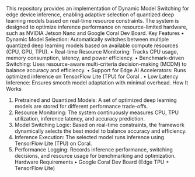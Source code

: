 This repository provides an implementation of Dynamic Model Switching for edge device inference, enabling adaptive selection of quantized deep learning models based on real-time resource constraints. The system is designed to optimize inference performance on resource-limited hardware, such as NVIDIA Jetson Nano and Google Coral Dev Board.
Key Features
•	Dynamic Model Selection: Automatically switches between multiple quantized deep learning models based on available compute resources (CPU, GPU, TPU).
•	Real-time Resource Monitoring: Tracks CPU usage, memory consumption, latency, and power efficiency.
•	Benchmark-driven Switching: Uses resource-aware multi-criteria decision-making (MCDM) to balance accuracy and efficiency.
•	Support for Edge AI Accelerators: Runs optimized inference on TensorFlow Lite (TPU) for Coral .
•	Low Latency Inference: Ensures smooth model adaptation with minimal overhead.
How It Works
1.	Pretrained and Quantized Models: A set of optimized deep learning models are stored for different performance trade-offs.
2.	Resource Monitoring: The system continuously measures CPU,  TPU utilization, inference latency, and accuracy prediction.
3.	Model Switching Logic: Based on real-time constraints, the framework dynamically selects the best model to balance accuracy and efficiency.
4.	Inference Execution: The selected model runs inference using TensorFlow Lite (TPU) on Coral.
5.	Performance Logging: Records inference performance, switching decisions, and resource usage for benchmarking and optimization.
Hardware Requirements
•	Google Coral Dev Board (Edge TPU + TensorFlow Lite)
